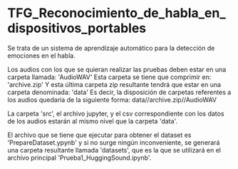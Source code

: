 # TFG_Reconocimiento_de_habla_en_dispositivos_portables
Se trata de un sistema de aprendizaje automático para la detección de emociones en el habla.

Los audios con los que se quieran realizar las pruebas deben estar en una carpeta llamada: 'AudioWAV'
Esta carpeta se tiene que comprimir en: 'archive.zip'
Y esta última carpeta zip resultante tendrá que estar en una carpeta denominada: 'data'
Es decir, la disposición de carpetas referentes a los audios quedaría de la siguiente forma:
data//archive.zip//AudioWAV  

La carpeta 'src', el archivo jupyter, y el csv correspondiente con los datos de los audios estarán al mismo nivel que la carpeta 'data'.

El archivo que se tiene que ejecutar para obtener el dataset es 'PrepareDataset.ypynb' y si no surge ningún inconveniente, se generará una carpeta resultante llamada 'datasets', que es la que se utilizará en el archivo principal 'Prueba1_HuggingSound.ipynb'.
